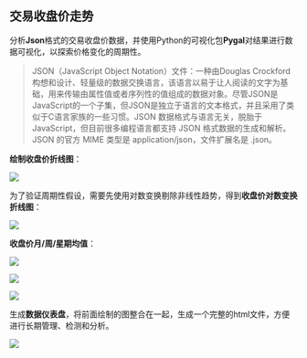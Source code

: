 ## 交易收盘价走势

分析**Json**格式的交易收盘价数据，并使用Python的可视化包**Pygal**对结果进行数据可视化，以探索价格变化的周期性。

> JSON（JavaScript Object Notation）文件：一种由Douglas Crockford构想和设计、轻量级的数据交换语言，该语言以易于让人阅读的文字为基础，用来传输由属性值或者序列性的值组成的数据对象。尽管JSON是JavaScript的一个子集，但JSON是独立于语言的文本格式，并且采用了类似于C语言家族的一些习惯。JSON 数据格式与语言无关，脱胎于 JavaScript，但目前很多编程语言都支持 JSON 格式数据的生成和解析。JSON 的官方 MIME 类型是 application/json，文件扩展名是 .json。
>

**绘制收盘价折线图**：

![](http://img.qiuye.online/18-10-6/32905253.jpg)

为了验证周期性假设，需要先使用对数变换剔除非线性趋势，得到**收盘价对数变换折线图**：

![](http://img.qiuye.online/18-10-6/95453304.jpg)

**收盘价月/周/星期均值**：

![](http://img.qiuye.online/18-10-6/64860335.jpg)

![](http://img.qiuye.online/18-10-6/27402765.jpg)

![](http://img.qiuye.online/18-10-6/79233913.jpg)

生成**数据仪表盘**，将前面绘制的图整合在一起，生成一个完整的html文件，方便进行长期管理、检测和分析。

![](http://img.qiuye.online/18-10-6/17078274.jpg)



